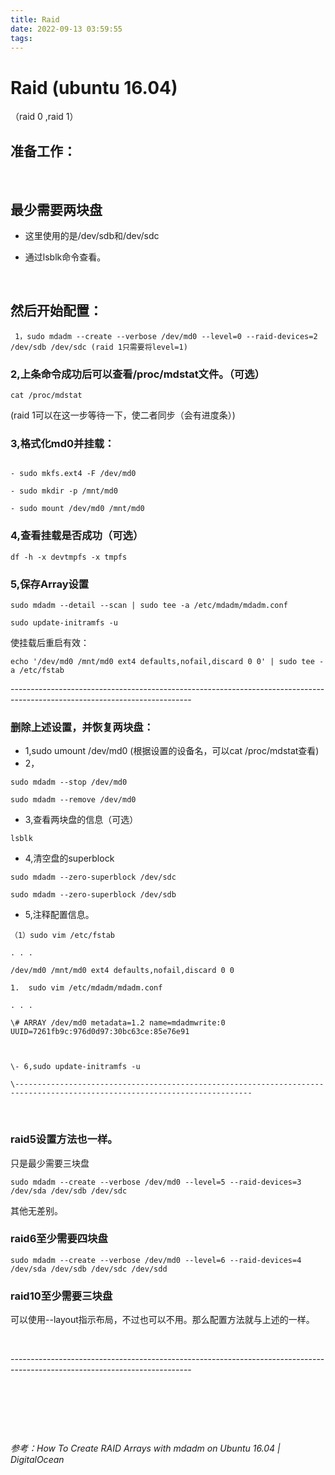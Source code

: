 ```yaml
---
title: Raid 
date: 2022-09-13 03:59:55
tags:
---
```

# Raid (ubuntu 16.04)

（raid 0 ,raid 1）

## 准备工作：

 

## 最少需要两块盘

- 这里使用的是/dev/sdb和/dev/sdc

- 通过lsblk命令查看。

 

## 然后开始配置：
```
 1，sudo mdadm --create --verbose /dev/md0 --level=0 --raid-devices=2 /dev/sdb /dev/sdc (raid 1只需要将level=1)
```
###  2,上条命令成功后可以查看/proc/mdstat文件。（可选）
```
cat /proc/mdstat
```
(raid 1可以在这一步等待一下，使二者同步（会有进度条）)

### 3,格式化md0并挂载：
```

- sudo mkfs.ext4 -F /dev/md0

- sudo mkdir -p /mnt/md0

- sudo mount /dev/md0 /mnt/md0
```
### 4,查看挂载是否成功（可选）
```
df -h -x devtmpfs -x tmpfs
```
### 5,保存Array设置
```
sudo mdadm --detail --scan | sudo tee -a /etc/mdadm/mdadm.conf

sudo update-initramfs -u
```
使挂载后重启有效：
```
echo '/dev/md0 /mnt/md0 ext4 defaults,nofail,discard 0 0' | sudo tee -a /etc/fstab
```
\---------------------------------------------------------------------------------------------------------------------------

### 删除上述设置，并恢复两块盘：
- 1,sudo umount /dev/md0 (根据设置的设备名，可以cat /proc/mdstat查看)
- 2，
```
sudo mdadm --stop /dev/md0

sudo mdadm --remove /dev/md0
```

-   3,查看两块盘的信息（可选）
```
lsblk
```

-   4,清空盘的superblock
```
sudo mdadm --zero-superblock /dev/sdc

sudo mdadm --zero-superblock /dev/sdb
```
-   5,注释配置信息。
```
（1）sudo vim /etc/fstab

. . .

/dev/md0 /mnt/md0 ext4 defaults,nofail,discard 0 0

1.  sudo vim /etc/mdadm/mdadm.conf

. . .

\# ARRAY /dev/md0 metadata=1.2 name=mdadmwrite:0 UUID=7261fb9c:976d0d97:30bc63ce:85e76e91

 

\- 6,sudo update-initramfs -u

\---------------------------------------------------------------------------------------------------------------------------
```
 

### raid5设置方法也一样。

只是最少需要三块盘
```
sudo mdadm --create --verbose /dev/md0 --level=5 --raid-devices=3 /dev/sda /dev/sdb /dev/sdc
```
其他无差别。

### raid6至少需要四块盘
```
sudo mdadm --create --verbose /dev/md0 --level=6 --raid-devices=4 /dev/sda /dev/sdb /dev/sdc /dev/sdd
```
### raid10至少需要三块盘

可以使用--layout指示布局，不过也可以不用。那么配置方法就与上述的一样。

 

\---------------------------------------------------------------------------------------------------------------------------

 

 

 

*参考：How To Create RAID Arrays with mdadm on Ubuntu 16.04 | DigitalOcean*

